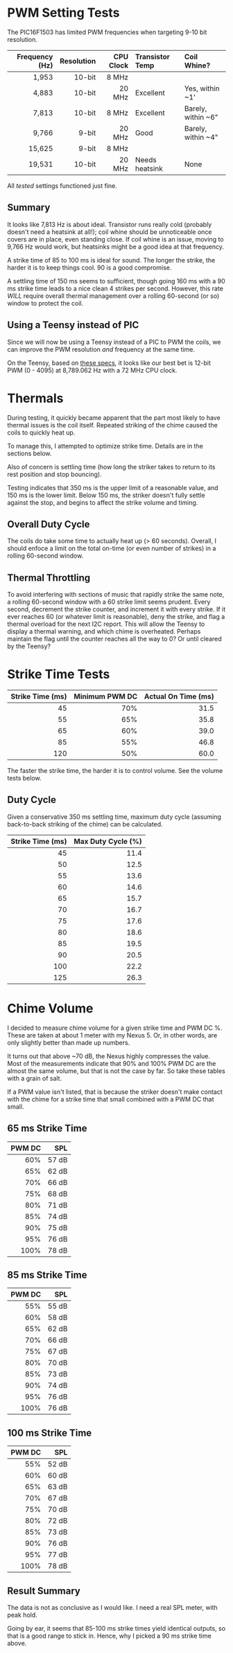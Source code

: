 # PWM Setting Tests

The PIC16F1503 has limited PWM frequencies when targeting 9-10 bit resolution.

| Frequency (Hz) | Resolution | CPU Clock | Transistor Temp |    Coil Whine?     |
| -------------: | ---------: | --------: | :-------------- | :----------------- |
|          1,953 |     10-bit |     8 MHz | <Untested>      | <Untested>         |
|          4,883 |     10-bit |    20 MHz | Excellent       | Yes, within ~1'    |
|          7,813 |     10-bit |     8 MHz | Excellent       | Barely, within ~6" |
|          9,766 |      9-bit |    20 MHz | Good            | Barely, within ~4" |
|         15,625 |      9-bit |     8 MHz | <Untested>      | <Untested>         |
|         19,531 |     10-bit |    20 MHz | Needs heatsink  | None               |

All _tested_ settings functioned just fine.

## Summary

It looks like 7,813 Hz is about ideal. Transistor runs really cold (probably
doesn't need a heatsink at all!); coil whine should be unnoticeable once covers
are in place, even standing close.  If coil whine is an issue, moving to
9,766 Hz would work, but heatsinks might be a good idea at that frequency.

A strike time of 85 to 100 ms is ideal for sound. The longer the strike, the
harder it is to keep things cool. 90 is a good compromise.

A settling time of 150 ms seems to sufficient, though going 160 ms with a 90 ms
strike time leads to a nice clean 4 strikes per second. However, this rate
_WILL_ require overall thermal management over a rolling 60-second (or so)
window to protect the coil.

## Using a Teensy instead of PIC

Since we will now be using a Teensy instead of a PIC to PWM the coils, we can
improve the PWM resolution _and_ frequency at the same time.

On the Teensy, based on [these specs](https://www.pjrc.com/teensy/td_pulse.html),
it looks like our best bet is 12-bit PWM (0 - 4095) at 8,789.062 Hz with a 72
MHz CPU clock.

# Thermals

During testing, it quickly became apparent that the part most likely to have
thermal issues is the coil itself. Repeated striking of the chime caused the
coils to quickly heat up.

To manage this, I attempted to optimize strike time. Details are in the sections
below.

Also of concern is settling time (how long the striker takes to return to its
rest position and stop bouncing).

Testing indicates that 350 ms is the upper limit of a reasonable value, and 150
ms is the lower limit. Below 150 ms, the striker doesn't fully settle against
the stop, and begins to affect the strike volume and timing.

## Overall Duty Cycle

The coils do take some time to actually heat up (> 60 seconds). Overall, I
should enfoce a limit on the total on-time (or even number of strikes) in a
rolling 60-second window.

## Thermal Throttling

To avoid interfering with sections of music that rapidly strike the same note,
a rolling 60-second window with a 60 strike limit seems prudent. Every second,
decrement the strike counter, and increment it with every strike. If it ever
reaches 60 (or whatever limit is reasonable), deny the strike, and flag a
thermal overload for the next I2C report. This will allow the Teensy to display
a thermal warning, and which chime is overheated. Perhaps maintain the flag
until the counter reaches all the way to 0? Or until cleared by the Teensy?


# Strike Time Tests

| Strike Time (ms) | Minimum PWM DC | Actual On Time (ms) |
| ---------------: | -------------: | ------------------: |
|               45 |            70% |                31.5 |
|               55 |            65% |                35.8 |
|               65 |            60% |                39.0 |
|               85 |            55% |                46.8 |
|              120 |            50% |                60.0 |

The faster the strike time, the harder it is to control volume. See the volume
tests below.

## Duty Cycle

Given a conservative 350 ms settling time, maximum duty cycle (assuming
back-to-back striking of the chime) can be calculated.

| Strike Time (ms) | Max Duty Cycle (%) |
| ---------------: | -----------------: |
|               45 |               11.4 |
|               50 |               12.5 |
|               55 |               13.6 |
|               60 |               14.6 |
|               65 |               15.7 |
|               70 |               16.7 |
|               75 |               17.6 |
|               80 |               18.6 |
|               85 |               19.5 |
|               90 |               20.5 |
|              100 |               22.2 |
|              125 |               26.3 |


# Chime Volume

I decided to measure chime volume for a given strike time and PWM DC %.
These are taken at about 1 meter with my Nexus 5. Or, in other words, are only
slightly better than made up numbers.

It turns out that above ~70 dB, the Nexus highly compresses the value. Most of
the measurements indicate that 90% and 100% PWM DC are the almost the same
volume, but that is not the case by far. So take these tables with a grain of
salt.

If a PWM value isn't listed, that is because the striker doesn't make contact
with the chime for a strike time that small combined with a PWM DC that small.

## 65 ms Strike Time

| PWM DC |  SPL  |
| -----: | ----: |
|    60% | 57 dB |
|    65% | 62 dB |
|    70% | 66 dB |
|    75% | 68 dB |
|    80% | 71 dB |
|    85% | 74 dB |
|    90% | 75 dB |
|    95% | 76 dB |
|   100% | 78 dB |

## 85 ms Strike Time

| PWM DC |  SPL  |
| -----: | ----: |
|    55% | 55 dB |
|    60% | 58 dB |
|    65% | 62 dB |
|    70% | 66 dB |
|    75% | 67 dB |
|    80% | 70 dB |
|    85% | 73 dB |
|    90% | 74 dB |
|    95% | 76 dB |
|   100% | 76 dB |

## 100 ms Strike Time

| PWM DC |  SPL  |
| -----: | ----: |
|    55% | 52 dB |
|    60% | 60 dB |
|    65% | 63 dB |
|    70% | 67 dB |
|    75% | 70 dB |
|    80% | 72 dB |
|    85% | 73 dB |
|    90% | 76 dB |
|    95% | 77 dB |
|   100% | 78 dB |

## Result Summary

The data is not as conclusive as I would like. I need a real SPL meter, with
peak hold.

Going by ear, it seems that 85-100 ms strike times yield identical outputs, so
that is a good range to stick in. Hence, why I picked a 90 ms strike time above.
